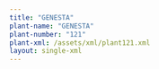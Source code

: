 ```yaml
---
title: "GENESTA"
plant-name: "GENESTA"
plant-number: "121"
plant-xml: /assets/xml/plant121.xml
layout: single-xml
---
```

